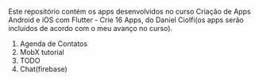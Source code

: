 Este repositório contém os apps desenvolvidos no curso Criação de Apps Android e iOS com Flutter - Crie 16 Apps, do Daniel Ciolfi(os apps serão incluidos de acordo com o meu avanço no curso).

1. Agenda de Contatos
2. MobX tutorial
3. TODO
4. Chat(firebase)
